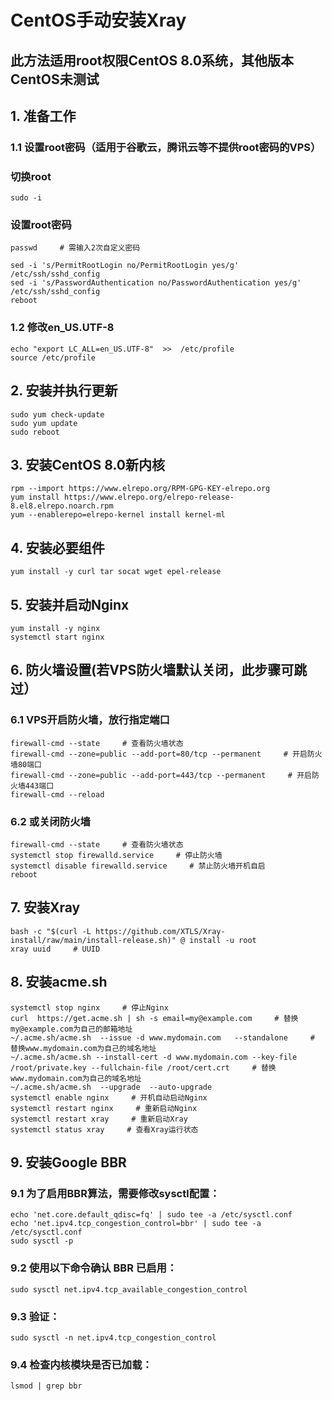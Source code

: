 # CentOS手动安装Xray
## 此方法适用root权限CentOS 8.0系统，其他版本CentOS未测试

## 1. 准备工作
### 1.1 设置root密码（适用于谷歌云，腾讯云等不提供root密码的VPS）
### 切换root
```
sudo -i
```
### 设置root密码
```
passwd     # 需输入2次自定义密码
```
```
sed -i 's/PermitRootLogin no/PermitRootLogin yes/g' /etc/ssh/sshd_config
sed -i 's/PasswordAuthentication no/PasswordAuthentication yes/g' /etc/ssh/sshd_config
reboot
```
### 1.2 修改en_US.UTF-8
```
echo "export LC_ALL=en_US.UTF-8"  >>  /etc/profile
source /etc/profile
```

## 2. 安装并执行更新
```
sudo yum check-update
sudo yum update
sudo reboot
```

## 3. 安装CentOS 8.0新内核
```
rpm --import https://www.elrepo.org/RPM-GPG-KEY-elrepo.org
yum install https://www.elrepo.org/elrepo-release-8.el8.elrepo.noarch.rpm
yum --enablerepo=elrepo-kernel install kernel-ml
```

## 4. 安装必要组件
```
yum install -y curl tar socat wget epel-release 
```
## 5. 安装并启动Nginx
```
yum install -y nginx
systemctl start nginx
```

## 6. 防火墙设置(若VPS防火墙默认关闭，此步骤可跳过）
### 6.1 VPS开启防火墙，放行指定端口
```
firewall-cmd --state     # 查看防火墙状态
firewall-cmd --zone=public --add-port=80/tcp --permanent     # 开启防火墙80端口
firewall-cmd --zone=public --add-port=443/tcp --permanent     # 开启防火墙443端口
firewall-cmd --reload
```
### 6.2 或关闭防火墙
```
firewall-cmd --state     # 查看防火墙状态
systemctl stop firewalld.service     # 停止防火墙
systemctl disable firewalld.service     # 禁止防火墙开机自启
reboot
```

## 7. 安装Xray
```
bash -c "$(curl -L https://github.com/XTLS/Xray-install/raw/main/install-release.sh)" @ install -u root
xray uuid     # UUID
```

## 8. 安装acme.sh
```
systemctl stop nginx     # 停止Nginx
curl  https://get.acme.sh | sh -s email=my@example.com     # 替换my@example.com为自己的邮箱地址
~/.acme.sh/acme.sh  --issue -d www.mydomain.com   --standalone     # 替换www.mydomain.com为自己的域名地址
~/.acme.sh/acme.sh --install-cert -d www.mydomain.com --key-file /root/private.key --fullchain-file /root/cert.crt     # 替换www.mydomain.com为自己的域名地址
~/.acme.sh/acme.sh  --upgrade  --auto-upgrade
systemctl enable nginx     # 开机自动启动Nginx
systemctl restart nginx     # 重新启动Nginx
systemctl restart xray     # 重新启动Xray
systemctl status xray     # 查看Xray运行状态
```

## 9. 安装Google BBR
### 9.1 为了启用BBR算法，需要修改sysctl配置：
```
echo 'net.core.default_qdisc=fq' | sudo tee -a /etc/sysctl.conf
echo 'net.ipv4.tcp_congestion_control=bbr' | sudo tee -a /etc/sysctl.conf
sudo sysctl -p
```
### 9.2 使用以下命令确认 BBR 已启用：
```
sudo sysctl net.ipv4.tcp_available_congestion_control
```
### 9.3 验证：
```
sudo sysctl -n net.ipv4.tcp_congestion_control
```
### 9.4 检查内核模块是否已加载：
```
lsmod | grep bbr
```
